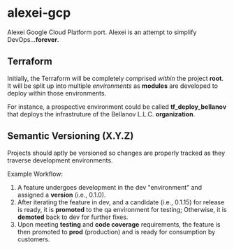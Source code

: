 # alexei-gcp

Alexei Google Cloud Platform port. Alexei is an attempt to simplify DevOps...**forever**.

## Terraform

Initially, the Terraform will be completely comprised *within* the project **root**. It will be split up into multiple *environments* as **modules** are developed to deploy within those environments.

For instance, a prospective environment could be called **tf_deploy_bellanov** that deploys the infrastruture of the Bellanov L.L.C. **organization**.

## Semantic Versioning (X.Y.Z)

Projects should aptly be versioned so changes are properly tracked as they traverse development environments.

Example Workflow:

1. A feature undergoes development in the dev "environment" and assigned a **version** (i.e., 0.1.0).
1. After iterating the feature in dev, and a candidate (i.e., 0.1.15) for release is ready, it is **promoted** to the qa environment for testing; Otherwise, it is **demoted** back to dev for further fixes.
1. Upon meeting **testing** and **code coverage** requirements, the feature is then promoted to **prod** (production) and is ready for consumption by customers.